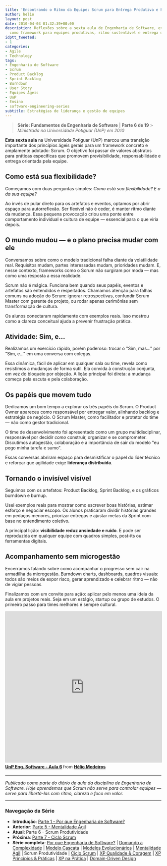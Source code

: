 ```yaml
---
title: 'Encontrando o Ritmo da Equipe: Scrum para Entrega Produtiva e Previsível'
author: helio
layout: post
date: 2010-04-03 01:32:39+00:00
description: Reflexões sobre a sexta aula de Engenharia de Software, explorando Scrum
  como framework para equipes produtivas, ritmo sustentável e entrega de valor.
idptt_tweeted:
- 1
categories:
- Agile
- Technology
tags:
- Engenharia de Software
- Scrum
- Product Backlog
- Sprint Backlog
- Burndown
- User Story
- Equipes Ágeis
- UnP
- Ensino
- software-engineering-series
subtitle: Estratégias de liderança e gestão de equipes
---
```


> **Série: Fundamentos de Engenharia de Software** | **Parte 6 de 19** > _Ministrada na Universidade Potiguar (UnP) em 2010_

**Esta sexta aula** na Universidade Potiguar (UnP) marcou uma transição importante dos princípios ágeis gerais para um framework concreto e amplamente adotado: Scrum. O objetivo foi passar de valores abstratos para práticas específicas que promovem previsibilidade, responsabilidade e entrega orientada pela equipe.

## Como está sua flexibilidade?

Começamos com duas perguntas simples: _Como está sua flexibilidade? E a da sua equipe?_

Ao invés de pular direto para os artefatos e eventos, optamos por abrir espaço para autorreflexão. Ser flexível não é ceder, é manter ritmo diante da mudança. Essa pequena provocação criou uma ponte entre comportamento individual e cultura de equipe — essencial para o que viria depois.

## O mundo mudou — e o plano precisa mudar com ele

Conversamos sobre como o modelo tradicional falha diante da volatilidade real. Requisitos mudam, partes interessadas mudam, prioridades mudam. E, nesse contexto, frameworks como o Scrum não surgiram por moda — mas como uma resposta a essa realidade.

Scrum não é mágica. Funciona bem quando seus papéis, eventos e artefatos são entendidos e respeitados. Chamamos atenção para falhas comuns na adoção do Scrum: ignorar retrospectivas, confundir Scrum Master com gerente de projeto, ou rodar apenas cerimônias sem transformação de cultura.

Os alunos conectaram rapidamente com exemplos reais. Isso mostrou como a clareza conceitual ajuda a prevenir frustração prática.

## Atividade: Sim, e...

Realizamos um exercício rápido, porém poderoso: trocar o "Sim, mas..." por "Sim, e..." em uma conversa com colegas.

Essa dinâmica, fácil de aplicar em qualquer sala ou time, revela como resistimos a mudanças de forma sutil. Ela convida à construção conjunta, em vez do bloqueio por objeção. A lição principal foi direta: a mudança começa pela escuta e pela colaboração.

## Os papéis que movem tudo

Dedicamos um bom tempo a explorar os três papéis do Scrum. O Product Owner apareceu como responsável por entregar valor, alinhando backlog e estratégia de negócio. O Scrum Master, como facilitador e protetor do time — não como gestor tradicional.

O time de desenvolvimento foi apresentado como um grupo multidisciplinar, responsável por decidir _como_ construir, organizar e se comprometer. Discutimos autogestão, colaboração e a importância de sair do modelo "eu pego minha tarefa e sumo".

Essas conversas abriram espaço para desmistificar o papel do líder técnico e reforçar que agilidade exige **liderança distribuída**.

## Tornando o invisível visível

Seguimos com os artefatos: Product Backlog, Sprint Backlog, e os gráficos burndown e burnup.

Usei exemplos reais para mostrar como escrever boas histórias, estimar esforço e negociar escopo. Os alunos praticaram dividir histórias grandes em pedaços menores, priorizar entregas e ajustar metas da Sprint com base no entendimento coletivo.

A principal lição: **visibilidade reduz ansiedade e ruído**. E pode ser reproduzida em qualquer equipe com quadros simples, post-its ou ferramentas digitais.

## Acompanhamento sem microgestão

Encerramos falando sobre como acompanhar o progresso sem cair na armadilha da microgestão. Burndown charts, dashboards, quadros visuais: todos são meios de expor risco, gerar aprendizado e celebrar ritmo — não de vigiar pessoas.

Finalizamos com um convite para ação: aplicar pelo menos uma ideia da aula em projetos reais. Seja em um estágio, startup ou grupo de estudos. O primeiro passo para times melhores é sempre cultural.

<div style="margin-bottom: 20px;">
<iframe src="https://www.slideshare.net/slideshow/embed_code/key/NNNkG5ACgalBio?startSlide=1" width="597" height="486" frameborder="0" marginwidth="0" marginheight="0" scrolling="no" style="border:1px solid #CCC; border-width:1px; margin-bottom:5px;max-width: 100%;" allowfullscreen></iframe> <div style="margin-bottom:5px"><strong> <a href="https://pt.slideshare.net/slideshow/unp-eng-software-aula-6/3451696" title="UnP Eng. Software - Aula 6" target="_blank">UnP Eng. Software - Aula 6</a> </strong> from <strong> <a href="https://www.slideshare.net/heliomedeiros" target="_blank">Hélio Medeiros</a> </strong></div>
</div>

---

_Publicado como parte do diário de aula da disciplina de Engenharia de Software. Hoje aprendemos que Scrum não serve para controlar equipes — serve para libertá-las com ritmo, clareza e foco em valor._

---

### **Navegação da Série**

- **Introdução**: [Parte 1 - Por que Engenharia de Software?](../2010-02-24-software-engineering-purpose/)
- **Anterior**: [Parte 5 - Mentalidade Ágil](../2010-03-26-agile-mindset/)
- **Atual**: Parte 6 - Scrum Produtividade
- **Próxima**: [Parte 7 - Ciclo Scrum](../2010-04-11-scrum-cycle/)
- **Série completa**: [Por que Engenharia de Software?](../2010-02-24-software-engineering-purpose/) | [Domando a Complexidade](../2010-03-02-complexity-process/) | [Modelo Cascata](../2010-03-10-waterfall-model/) | [Modelos Evolucionários](../2010-03-18-evolutionary-models/) | [Mentalidade Ágil](../2010-03-26-agile-mindset/) | Scrum Produtividade | [Ciclo Scrum](../2010-04-11-scrum-cycle/) | [XP Qualidade & Coragem](../2010-04-19-xp-quality-courage/) | [XP Princípios & Práticas](../2010-05-01-xp-principles-practices/) | [XP na Prática](../2010-05-08-applying-xp-strategies/) | [Domain-Driven Design](../2010-05-15-domain-driven-design/)
